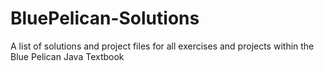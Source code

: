 # BluePelican-Solutions
A list of solutions and project files for all exercises and projects within the Blue Pelican Java Textbook
